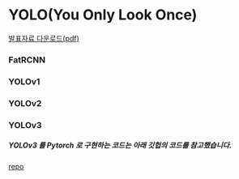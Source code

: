 # YOLO(You Only Look Once)




[발표자료 다운로드(pdf)](https://github.com/dss-14th/deeplearning-repo-2/files/5764532/YOLO.You.only.look.once.pdf)



### FatRCNN
### YOLOv1
### YOLOv2
### YOLOv3

##### YOLOv3 를 Pytorch 로 구현하는 코드는 아래 깃헙의 코드를 참고했습니다.
[repo](https://github.com/ayooshkathuria/YOLO_v3_tutorial_from_scratch)


